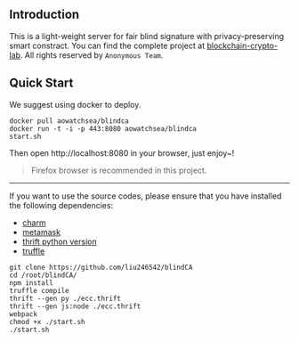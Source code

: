 ## Introduction

This is a light-weight server for fair blind signature with privacy-preserving smart constract. You can find the complete project at [blockchain-crypto-lab](https://github.com/blockchain-crypto-lab). All rights reserved by `Anonymous Team`.

## Quick Start

We suggest using docker to deploy.

```
docker pull aowatchsea/blindca
docker run -t -i -p 443:8080 aowatchsea/blindca
start.sh
```

Then open http://localhost:8080 in your browser, just enjoy~!

> Firefox browser is recommended in this project.

---

If you want to use the source codes, please ensure that you have installed the following dependencies:

- [charm](https://github.com/JHUISI/charm)
- [metamask](https://metamask.io/)
- [thrift python version](https://github.com/apache/thrift)
- [truffle](https://github.com/trufflesuite/truffle)

```
git clone https://github.com/liu246542/blindCA
cd /root/blindCA/
npm install
truffle compile
thrift --gen py ./ecc.thrift
thrift --gen js:node ./ecc.thrift
webpack
chmod +x ./start.sh
./start.sh
```
